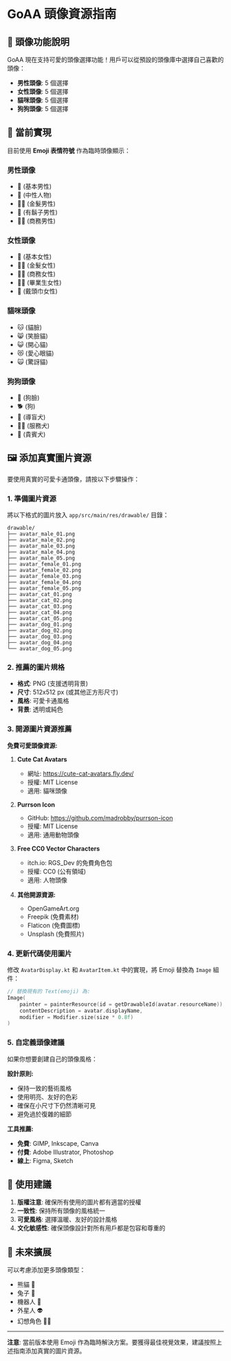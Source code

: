 # GoAA 頭像資源指南

## 📱 頭像功能說明

GoAA 現在支持可愛的頭像選擇功能！用戶可以從預設的頭像庫中選擇自己喜歡的頭像：

- **男性頭像**: 5 個選擇
- **女性頭像**: 5 個選擇  
- **貓咪頭像**: 5 個選擇
- **狗狗頭像**: 5 個選擇

## 🎨 當前實現

目前使用 **Emoji 表情符號** 作為臨時頭像顯示：

### 男性頭像
- 👨 (基本男性)
- 🧑 (中性人物)  
- 👱‍♂️ (金髮男性)
- 🧔 (有鬍子男性)
- 👨‍💼 (商務男性)

### 女性頭像
- 👩 (基本女性)
- 👱‍♀️ (金髮女性)
- 👩‍💼 (商務女性)
- 👩‍🎓 (畢業生女性)
- 🧕 (戴頭巾女性)

### 貓咪頭像
- 🐱 (貓臉)
- 😸 (笑臉貓)
- 😺 (開心貓)
- 😻 (愛心眼貓)
- 🙀 (驚訝貓)

### 狗狗頭像
- 🐶 (狗臉)
- 🐕 (狗)
- 🦮 (導盲犬)
- 🐕‍🦺 (服務犬)
- 🐩 (貴賓犬)

## 🖼️ 添加真實圖片資源

要使用真實的可愛卡通頭像，請按以下步驟操作：

### 1. 準備圖片資源

將以下格式的圖片放入 `app/src/main/res/drawable/` 目錄：

```
drawable/
├── avatar_male_01.png
├── avatar_male_02.png
├── avatar_male_03.png
├── avatar_male_04.png
├── avatar_male_05.png
├── avatar_female_01.png
├── avatar_female_02.png
├── avatar_female_03.png
├── avatar_female_04.png
├── avatar_female_05.png
├── avatar_cat_01.png
├── avatar_cat_02.png
├── avatar_cat_03.png
├── avatar_cat_04.png
├── avatar_cat_05.png
├── avatar_dog_01.png
├── avatar_dog_02.png
├── avatar_dog_03.png
├── avatar_dog_04.png
└── avatar_dog_05.png
```

### 2. 推薦的圖片規格

- **格式**: PNG (支援透明背景)
- **尺寸**: 512x512 px (或其他正方形尺寸)
- **風格**: 可愛卡通風格
- **背景**: 透明或純色

### 3. 開源圖片資源推薦

**免費可愛頭像資源:**

1. **Cute Cat Avatars**
   - 網址: https://cute-cat-avatars.fly.dev/
   - 授權: MIT License
   - 適用: 貓咪頭像

2. **Purrson Icon**
   - GitHub: https://github.com/madrobby/purrson-icon
   - 授權: MIT License
   - 適用: 通用動物頭像

3. **Free CC0 Vector Characters**
   - itch.io: RGS_Dev 的免費角色包
   - 授權: CC0 (公有領域)
   - 適用: 人物頭像

4. **其他開源資源:**
   - OpenGameArt.org
   - Freepik (免費素材)
   - Flaticon (免費圖標)
   - Unsplash (免費照片)

### 4. 更新代碼使用圖片

修改 `AvatarDisplay.kt` 和 `AvatarItem.kt` 中的實現，將 Emoji 替換為 `Image` 組件：

```kotlin
// 替換現有的 Text(emoji) 為:
Image(
    painter = painterResource(id = getDrawableId(avatar.resourceName)),
    contentDescription = avatar.displayName,
    modifier = Modifier.size(size * 0.8f)
)
```

### 5. 自定義頭像建議

如果你想要創建自己的頭像風格：

**設計原則:**
- 保持一致的藝術風格
- 使用明亮、友好的色彩
- 確保在小尺寸下仍然清晰可見
- 避免過於復雜的細節

**工具推薦:**
- **免費**: GIMP, Inkscape, Canva
- **付費**: Adobe Illustrator, Photoshop
- **線上**: Figma, Sketch

## 🎯 使用建議

1. **版權注意**: 確保所有使用的圖片都有適當的授權
2. **一致性**: 保持所有頭像的風格統一
3. **可愛風格**: 選擇溫暖、友好的設計風格
4. **文化敏感性**: 確保頭像設計對所有用戶都是包容和尊重的

## 🚀 未來擴展

可以考慮添加更多頭像類型：
- 熊貓 🐼
- 兔子 🐰  
- 機器人 🤖
- 外星人 👽
- 幻想角色 🧚‍♀️

---

**注意**: 當前版本使用 Emoji 作為臨時解決方案。要獲得最佳視覺效果，建議按照上述指南添加真實的圖片資源。 
